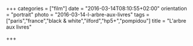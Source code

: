 +++
categories = ["film"]
date = "2016-03-14T08:10:55+02:00"
orientation = "portrait"
photo = "2016-03-14-l-arbre-aux-livres"
tags = ["paris","france","black & white","ilford","hp5+","pompidou"]
title = "L'arbre aux livres"

+++
